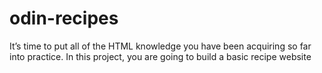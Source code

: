 # odin-recipes

It’s time to put all of the HTML knowledge you have been acquiring so far into practice. In this project, you are going to build a basic recipe website